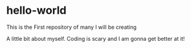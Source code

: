 # hello-world
This is the First repository of many I will be creating

A little bit about myself. Coding is scary and I am gonna get better at it!
